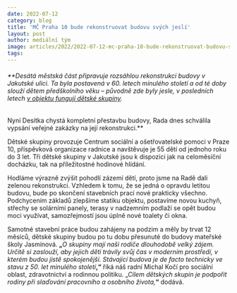 ```yaml
---
date: 2022-07-12
category: blog
title: 'MČ Praha 10 bude rekonstruovat budovu svých jeslí'
layout: post
author: mediální tým
image: articles/2022/2022-07-12-mc-praha-10-bude-rekonstruovat-budovu-svych-jesli.jpg
tags:
---
```



###### **Desátá městská část připravuje rozsáhlou rekonstrukci budovy v Jakutské ulici. Ta byla postavená v 60. letech minulého století a od té doby slouží dětem předškolního věku – původně zde byly jesle, v posledních letech  [v objektu fungují dětské skupiny](https://csop10.cz/nase-sluzby/ostatni-sluzby/stredisko-sluzeb-pro-deti-a-rodice-detske-skupiny/jak-postupovat-v-pripade-zajmu.aspx).  
Nyní Desítka chystá kompletní přestavbu budovy, Rada dnes schválila vypsání veřejné zakázky na její rekonstrukci.**

Dětské skupiny provozuje Centrum sociální a ošetřovatelské pomoci v Praze 10, příspěvková organizace radnice a navštěvuje je 55 dětí od jednoho roku do 3 let. Tři dětské skupiny v Jakutské jsou k dispozici jak na celoměsíční docházku, tak na příležitostné hodinové hlídání.

Hodláme výrazně zvýšit pohodlí zázemí dětí, proto jsme na Radě dali zelenou rekonstrukci. Vzhledem k tomu, že se jedná o opravdu letitou budovu, bude po skončení stavebních prací nové prakticky všechno. Podchycením základů zlepšíme statiku objektu, postavíme novou kuchyň, střechy se solárními panely, terasy v nadzemním podlaží se opět budou moci využívat, samozřejmostí jsou úplně nové toalety či okna.

Samotné stavební práce budou zahájeny na podzim a měly by trvat 12 měsíců, dětské skupiny budou po tu dobu přesunuté do budovy mateřské školy Jasmínová.  **„**_O skupiny mají naši rodiče dlouhodobě velký zájem. Určitě si zaslouží, aby jejich děti trávily svůj čas v moderním prostředí, v kterém budou jistě spokojenější. Stávající budova je de facto technicky ve stavu z 50. let minulého století_**,“** říká náš radní Michal Kočí pro sociální oblast, zdravotnictví a rodinnou politiku. „_Cílem dětských skupin je podpořit rodiny při slaďování pracovního a osobního života,_**“** dodává.
